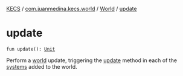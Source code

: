 [KECS](../../index.md) / [com.juanmedina.kecs.world](../index.md) / [World](index.md) / [update](./update.md)

# update

`fun update(): `[`Unit`](https://kotlinlang.org/api/latest/jvm/stdlib/kotlin/-unit/index.html)

Perform a [world](../index.md) update, triggering the [update](../../com.juanmedina.kecs.system/-system/update.md) method
in each of the [systems](../../com.juanmedina.kecs.system/-system/index.md) added to the world.

